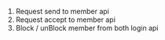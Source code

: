 1. Request send to member api
2. Request accept to member api
3. Block / unBlock member from both login api
